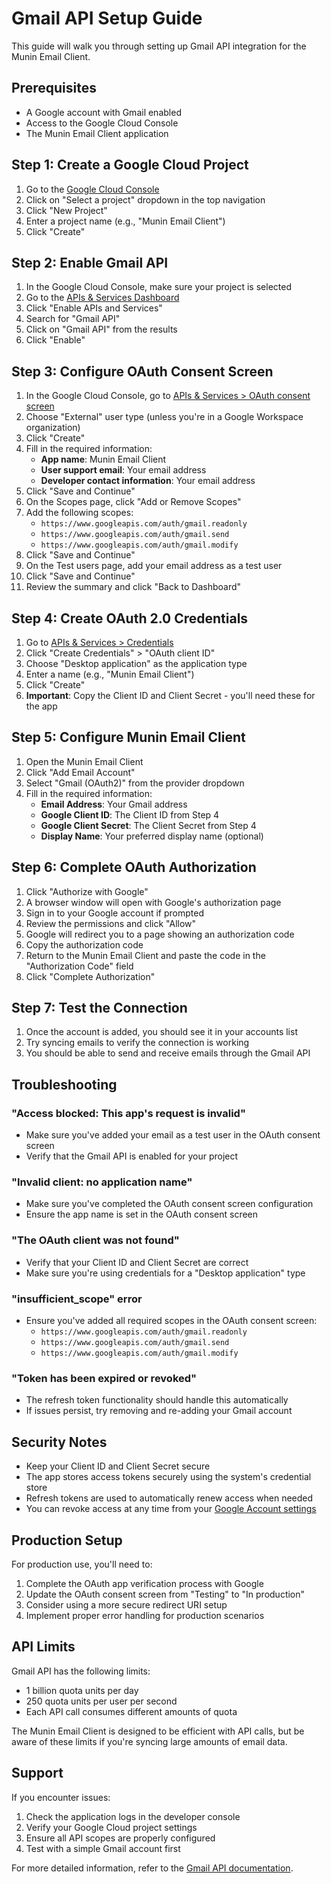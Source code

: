 # Gmail API Setup Guide

This guide will walk you through setting up Gmail API integration for the Munin Email Client.

## Prerequisites

- A Google account with Gmail enabled
- Access to the Google Cloud Console
- The Munin Email Client application

## Step 1: Create a Google Cloud Project

1. Go to the [Google Cloud Console](https://console.cloud.google.com/)
2. Click on "Select a project" dropdown in the top navigation
3. Click "New Project"
4. Enter a project name (e.g., "Munin Email Client")
5. Click "Create"

## Step 2: Enable Gmail API

1. In the Google Cloud Console, make sure your project is selected
2. Go to the [APIs & Services Dashboard](https://console.cloud.google.com/apis/dashboard)
3. Click "Enable APIs and Services"
4. Search for "Gmail API"
5. Click on "Gmail API" from the results
6. Click "Enable"

## Step 3: Configure OAuth Consent Screen

1. In the Google Cloud Console, go to [APIs & Services > OAuth consent screen](https://console.cloud.google.com/apis/credentials/consent)
2. Choose "External" user type (unless you're in a Google Workspace organization)
3. Click "Create"
4. Fill in the required information:
   - **App name**: Munin Email Client
   - **User support email**: Your email address
   - **Developer contact information**: Your email address
5. Click "Save and Continue"
6. On the Scopes page, click "Add or Remove Scopes"
7. Add the following scopes:
   - `https://www.googleapis.com/auth/gmail.readonly`
   - `https://www.googleapis.com/auth/gmail.send`
   - `https://www.googleapis.com/auth/gmail.modify`
8. Click "Save and Continue"
9. On the Test users page, add your email address as a test user
10. Click "Save and Continue"
11. Review the summary and click "Back to Dashboard"

## Step 4: Create OAuth 2.0 Credentials

1. Go to [APIs & Services > Credentials](https://console.cloud.google.com/apis/credentials)
2. Click "Create Credentials" > "OAuth client ID"
3. Choose "Desktop application" as the application type
4. Enter a name (e.g., "Munin Email Client")
5. Click "Create"
6. **Important**: Copy the Client ID and Client Secret - you'll need these for the app

## Step 5: Configure Munin Email Client

1. Open the Munin Email Client
2. Click "Add Email Account"
3. Select "Gmail (OAuth2)" from the provider dropdown
4. Fill in the required information:
   - **Email Address**: Your Gmail address
   - **Google Client ID**: The Client ID from Step 4
   - **Google Client Secret**: The Client Secret from Step 4
   - **Display Name**: Your preferred display name (optional)

## Step 6: Complete OAuth Authorization

1. Click "Authorize with Google"
2. A browser window will open with Google's authorization page
3. Sign in to your Google account if prompted
4. Review the permissions and click "Allow"
5. Google will redirect you to a page showing an authorization code
6. Copy the authorization code
7. Return to the Munin Email Client and paste the code in the "Authorization Code" field
8. Click "Complete Authorization"

## Step 7: Test the Connection

1. Once the account is added, you should see it in your accounts list
2. Try syncing emails to verify the connection is working
3. You should be able to send and receive emails through the Gmail API

## Troubleshooting

### "Access blocked: This app's request is invalid"
- Make sure you've added your email as a test user in the OAuth consent screen
- Verify that the Gmail API is enabled for your project

### "Invalid client: no application name"
- Make sure you've completed the OAuth consent screen configuration
- Ensure the app name is set in the OAuth consent screen

### "The OAuth client was not found"
- Verify that your Client ID and Client Secret are correct
- Make sure you're using credentials for a "Desktop application" type

### "insufficient_scope" error
- Ensure you've added all required scopes in the OAuth consent screen:
  - `https://www.googleapis.com/auth/gmail.readonly`
  - `https://www.googleapis.com/auth/gmail.send`
  - `https://www.googleapis.com/auth/gmail.modify`

### "Token has been expired or revoked"
- The refresh token functionality should handle this automatically
- If issues persist, try removing and re-adding your Gmail account

## Security Notes

- Keep your Client ID and Client Secret secure
- The app stores access tokens securely using the system's credential store
- Refresh tokens are used to automatically renew access when needed
- You can revoke access at any time from your [Google Account settings](https://myaccount.google.com/permissions)

## Production Setup

For production use, you'll need to:

1. Complete the OAuth app verification process with Google
2. Update the OAuth consent screen from "Testing" to "In production"
3. Consider using a more secure redirect URI setup
4. Implement proper error handling for production scenarios

## API Limits

Gmail API has the following limits:
- 1 billion quota units per day
- 250 quota units per user per second
- Each API call consumes different amounts of quota

The Munin Email Client is designed to be efficient with API calls, but be aware of these limits if you're syncing large amounts of email data.

## Support

If you encounter issues:
1. Check the application logs in the developer console
2. Verify your Google Cloud project settings
3. Ensure all API scopes are properly configured
4. Test with a simple Gmail account first

For more detailed information, refer to the [Gmail API documentation](https://developers.google.com/gmail/api/guides).